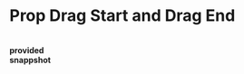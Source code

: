 # Prop Drag Start and Drag End
<br/>
<img alt="" src ="https://user-images.githubusercontent.com/97892253/196111103-4127fec8-f4c9-4659-bdc5-afb33810c1bf.png"/>
<br/>
<strong>provided</strong>
<br/>
<img alt="" src ="https://user-images.githubusercontent.com/97892253/196117638-c974d7bd-a9e8-4804-9807-1aa2eda6f48c.png"/>
<br/>
<strong>snappshot</strong>
<br/>
<img /alt="" src="https://user-images.githubusercontent.com/97892253/196117481-0a46de55-a45a-41d0-b80d-e2af06d301d2.png">

